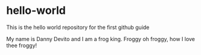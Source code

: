 # hello-world
This is the hello world repository for the first github guide

My name is Danny Devito and I am a frog king. Froggy oh froggy, how I love thee froggy!
